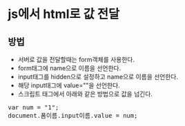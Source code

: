 # js에서 html로 값 전달

## 방법
* 서버로 값을 전달할때는 form객체를 사용한다.
* form태그에 name으로 이름을 선언한다.
* input태그를 hidden으로 설정하고 name으로 이름을 선언한다.
* 해당 input태그에 value=""을 선언한다.
* 스크립트 태그에서 아래와 같은 방법으로 값을 넘긴다.
<pre>
var num = "1";
document.폼이름.input이름.value = num;
</pre>
